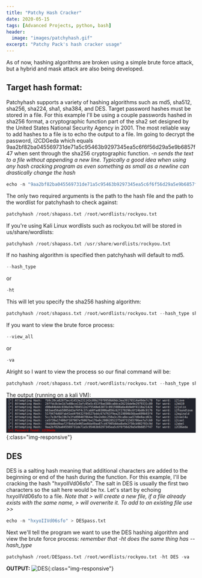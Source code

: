 ```yaml
---
title: "Patchy Hash Cracker"
date: 2020-05-15
tags: [Advanced Projects, python, bash]
header:
  image: "images/patchyhash.gif"
excerpt: "Patchy Pack's hash cracker usage"
---
```

As of now, hashing algorithms are broken using a simple brute force attack, but a hybrid and mask attack are also being developed.
## Target hash format:
Patchyhash supports a variety of hashing algorithms such as md5, sha512, sha256, sha224, sha1, sha384, and DES. Target password hashes must be stored in a file. For this example I'll be using a couple passwords hashed in sha256 format, a cryptographic function part of the sha2 set designed by the United States National Security Agency in 2001. The most reliable way to add hashes to a file is to echo the output to a file. Im going to decrypt the password, i2CDGeda which equals 9aa2bf82ba045569731de71a5c95463b9297345ea5c6f6f56d29a5e9b6857f47 when sent through the sha256 cryptographic function.
*-n sends the text to a file without appending a new line. Typically a good idea when using any hash cracking program as even something as small as a newline can drastically change the hash*
```python
echo -n "9aa2bf82ba045569731de71a5c95463b9297345ea5c6f6f56d29a5e9b6857f47" > shapass.txt
```
The only two required arguments is the path to the hash file and the path to the wordlist for patchyhash to check against:
```python
patchyhash /root/shapass.txt /root/wordlists/rockyou.txt
```
If you're using Kali Linux wordlists such as rockyou.txt will be stored in us/share/wordlists:
```python
patchyhash /root/shapass.txt /usr/share/wordlists/rockyou.txt
```
If no hashing algorithm is specified then patchyhash will default to md5.
```python
--hash_type
```
or
```python
-ht
```
This will let you specify the sha256 hashing algorithm:
```python
patchyhash /root/shapass.txt /root/wordlists/rockyou.txt --hash_type sha256
```
If you want to view the brute force process:
```python
--view_all
```
or
```python
-va
```
Alright so I want to view the process so our final command will be:
```python
patchyhash /root/shapass.txt /root/wordlists/rockyou.txt --hash_type sha256 -va
```
The output (running on a kali VM):
![hexadecimal-conversion](/images/patchyout.png){:class="img-responsive"}
## DES
DES is a salting hash meaning that additional characters are added to the beginning or end of the hash during the function. For this example, I'll be cracking the hash "hxyoIIVd06sfo". The salt in DES is usually the first two characters so the salt here would be hx. Let's start by echoing hxyoIIVd06sfo to a file.
*Note that > will create a new file, if a file already exists with the same name, > will overwrite it. To add to an existing file use >>*
```python
echo -n "hxyoIIVd06sfo" > DESpass.txt
```
Next we'll tell the program we want to use the DES hashing algorithm and view the brute force process:
*remember that -ht does the same thing has --hash_type*
```python
patchyhash /root/DESpass.txt /root/wordlists/rockyou.txt -ht DES -va
```
**OUTPUT:**
![DES](/images/DESoutput.gif){:class="img-responsive"}

